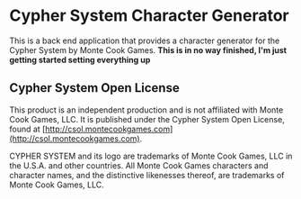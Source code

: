 # Cypher System Character Generator
This is a back end application that provides a character generator for the Cypher System by Monte Cook Games.
**This is in no way finished, I'm just getting started setting everything up**

## Cypher System Open License
This product is an independent production and is not affiliated with Monte Cook Games, LLC. It is published
under the Cypher System Open License, found at [http://csol.montecookgames.com](http://csol.montecookgames.com).

CYPHER SYSTEM and its logo are trademarks of Monte Cook Games, LLC in the U.S.A. and other countries. All Monte Cook Games characters and character names, and the distinctive likenesses thereof, are trademarks of Monte Cook Games, LLC.
